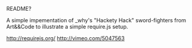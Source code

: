 README?

A simple impementation of _why's "Hackety Hack" sword-fighters from Art&&Code to illustrate a simple require.js setup.

http://requirejs.org/
http://vimeo.com/5047563


